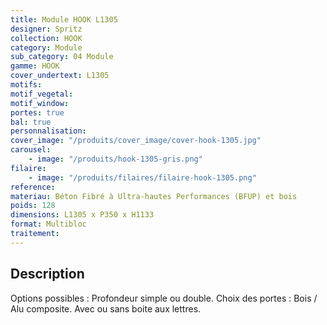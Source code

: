 ```yaml
---
title: Module HOOK L1305
designer: Spritz
collection: HOOK
category: Module
sub_category: 04 Module
gamme: HOOK
cover_undertext: L1305
motifs:
motif_vegetal:
motif_window:
portes: true
bal: true
personnalisation:
cover_image: "/produits/cover_image/cover-hook-1305.jpg"
carousel:
    - image: "/produits/hook-1305-gris.png"
filaire:
    - image: "/produits/filaires/filaire-hook-1305.png"
reference:
materiau: Béton Fibré à Ultra-hautes Performances (BFUP) et bois
poids: 128
dimensions: L1305 x P350 x H1133
format: Multibloc
traitement:
---
```


## Description

Options possibles : Profondeur simple ou double. Choix des portes : Bois / Alu
composite. Avec ou sans boite aux lettres.
